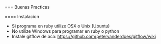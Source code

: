 === Buenas Practicas

==== Instalacion

- Si programa en ruby utilize OSX o Unix (Ubuntu)
- No utilize Windows para programar en ruby o python
- Instale gitflow de aca: https://github.com/petervanderdoes/gitflow/wiki
